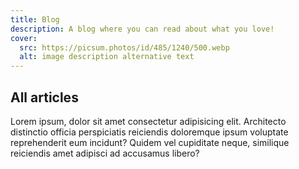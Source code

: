 ```yaml
---
title: Blog
description: A blog where you can read about what you love!
cover:
  src: https://picsum.photos/id/485/1240/500.webp
  alt: image description alternative text
---
```


## All articles

Lorem ipsum, dolor sit amet consectetur adipisicing elit. Architecto distinctio officia perspiciatis reiciendis doloremque ipsum voluptate reprehenderit eum incidunt? Quidem vel cupiditate neque, similique reiciendis amet adipisci ad accusamus libero?
